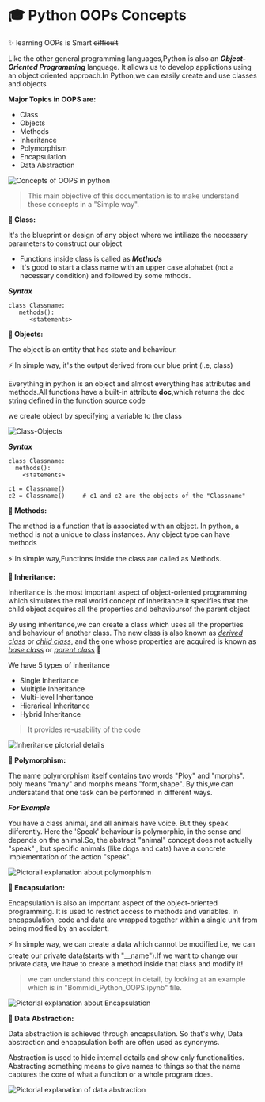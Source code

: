  # :mortar_board: Python OOPs Concepts

:sparkles: learning OOPs is Smart ~~difficult~~

Like the other general programming languages,Python is also an ***Object-Oriented Programming*** language.
It allows us to develop applictions using an object oriented approach.In Python,we can easily create and use classes and objects

**Major Topics in OOPS are:**

- Class
- Objects
- Methods
- Inheritance
- Polymorphism
- Encapsulation
- Data Abstraction

![Concepts of OOPS in python](https://github.com/DevIncept/Python-Module-2/blob/master/Github%20images/OOPs.png)


> This main objective of this documentation is to make understand these concepts in a "Simple way".

**:mag_right: Class:**

 It's the blueprint or design of any object where we intiliaze the necessary parameters to construct our object
 
+ Functions inside class is called as ***Methods***
+ It's good to start a class name with an upper case alphabet (not a necessary condition) and followed by some mthods.


***Syntax***
```
class Classname:
   methods():
      <statements>
```

**:mag_right: Objects:**


The object is an entity that has state and behaviour.

:zap: In simple way, it's the output derived from our blue print (i.e, class)

Everything in python is an object and almost everything has attributes and methods.All functions have a built-in attribute **doc**,which returns the doc string defined in the function source code 

we create object by specifying a variable to the class

 ![Class-Objects](https://github.com/DevIncept/Python-Module-2/blob/master/Github%20images/oop_car.jpg)

***Syntax***
```
class Classname:
  methods():
    <statements>
   
c1 = Classname()
c2 = Classname()     # c1 and c2 are the objects of the "Classname"
```
**:mag_right: Methods:**

The method is a function that is associated with an object. In python, a method is not a unique to class instances. Any object type can have methods

:zap: In simple way,Functions inside the class are called as Methods.


**:mag_right: Inheritance:**

Inheritance is the most important aspect of object-oriented programming which simulates the real world concept of inheritance.It specifies that the child object acquires all the properties and behavioursof the parent object

By using inheritance,we can create a class which uses all the properties and behaviour of another class. The new class is also known as *<ins>derived class</ins>* or *<ins>child class</ins>*, and the one whose properties are acquired is known as *<ins>base class</ins>* or  *<ins>parent class</ins>* :dna:

We have 5 types of inheritance 
- Single Inheritance
- Multiple Inheritance
- Multi-level Inheritance
- Hierarical Inheritance
- Hybrid Inheritance

> It provides re-usability of the code

![Inheritance pictorial details](https://github.com/DevIncept/Python-Module-2/blob/master/Github%20images/inheritance.jpg)

**:mag_right: Polymorphism:**

The name polymorphism itself contains two words "Ploy" and "morphs". poly means "many" and morphs means "form,shape". By this,we can undersatand that one task can be performed in different ways.

***For Example***

You have a class animal, and all animals have voice. But they speak diiferently. Here the 'Speak' behaviour is polymorphic, in the sense and depends on the animal.So, the abstract "animal" concept does not actually "speak" , but specific animals (like dogs and cats) have a concrete implementation of the action "speak".

![Pictorail explanation about polymorphism](https://github.com/DevIncept/Python-Module-2/blob/master/Github%20images/polymorphism.gif)

**:mag_right: Encapsulation:**

Encapsulation is also an important aspect of the object-oriented programming. It is used to restrict access to methods and variables. In encapsulation, code and data are wrapped together within a single unit from being modified by an accident.

:zap: In simple way, we can create a data which cannot be modified i.e, we can create our private data(starts with "__name").If we want to change our private data, we have to create a method inside that class and modify it!
   
   > we can understand this concept in detail, by looking at an example which is in "Bommidi_Python_OOPS.ipynb" file.
   
   ![Pictorial explanation about Encapsulation](https://github.com/DevIncept/Python-Module-2/blob/master/Github%20images/Encapsulation.jpg)

**:mag_right: Data Abstraction:**

Data abstraction is achieved through encapsulation. So that's why, Data abstraction and encapsulation both are often used as synonyms. 

Abstraction is used to hide internal details and show only functionalities. Abstracting something means to give names to things so that the name captures the core of what a function or a whole program does.

![Pictorial explanation of data abstraction](https://github.com/DevIncept/Python-Module-2/blob/master/Github%20images/data_abstraction.png)










		



